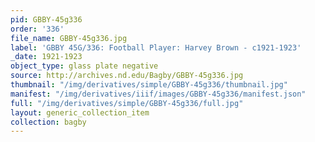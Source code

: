 ```yaml
---
pid: GBBY-45g336
order: '336'
file_name: GBBY-45g336.jpg
label: 'GBBY 45G/336: Football Player: Harvey Brown - c1921-1923'
_date: 1921-1923
object_type: glass plate negative
source: http://archives.nd.edu/Bagby/GBBY-45g336.jpg
thumbnail: "/img/derivatives/simple/GBBY-45g336/thumbnail.jpg"
manifest: "/img/derivatives/iiif/images/GBBY-45g336/manifest.json"
full: "/img/derivatives/simple/GBBY-45g336/full.jpg"
layout: generic_collection_item
collection: bagby
---
```

